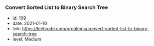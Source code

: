 ### Convert Sorted List to Binary Search Tree

* id: 109
* date: 2021-01-10
* link: https://leetcode.com/problems/convert-sorted-list-to-binary-search-tree
* level: Medium
